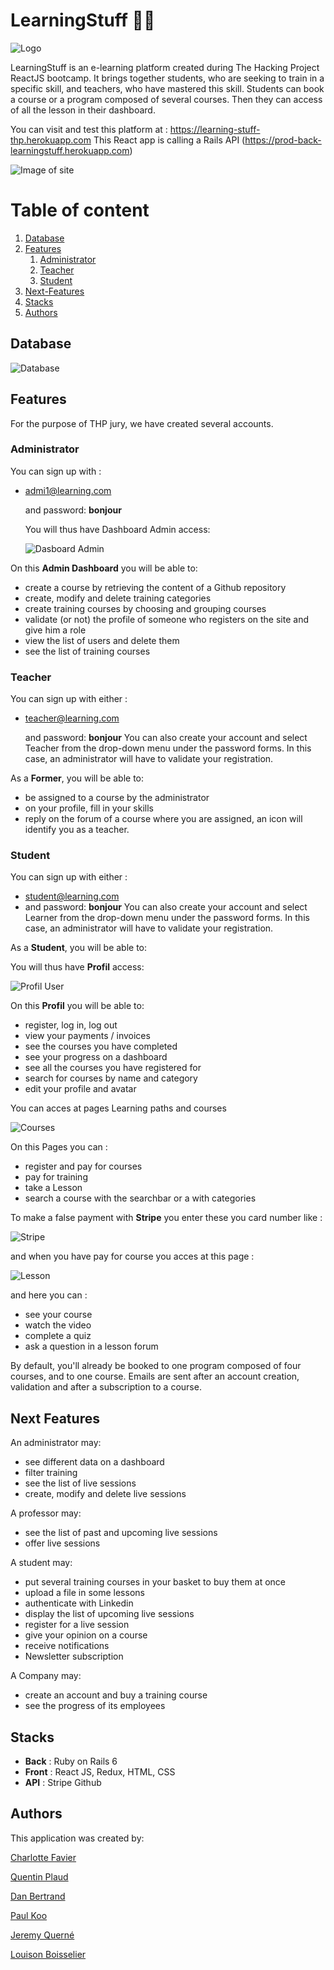 # LearningStuff 🧑‍🏫

![Logo](https://i.imgur.com/DpQco85.png)

LearningStuff is an e-learning platform created during The Hacking Project ReactJS bootcamp.
It brings together students, who are seeking to train in a specific skill, and teachers, who have mastered this skill.
Students can book a course or a program composed of several courses. Then they can access of all the lesson in their dashboard.

You can visit and test this platform at : https://learning-stuff-thp.herokuapp.com
This React app is calling a Rails API (https://prod-back-learningstuff.herokuapp.com)


![Image of site](https://i.imgur.com/gZQ2GN3.png)

# Table of content

1. [Database](#Database)
2. [Features](#Features)
    1. [Administrator](#Administrator)
    2. [Teacher](#Teacher)
    3. [Student](#Student)
3. [Next-Features](#Next-Features)
4. [Stacks](#Stacks)
5. [Authors](#Authors)


## Database

![Database](https://i.imgur.com/Wia9xi1.png)

## Features

For the purpose of THP jury, we have created several accounts.

### Administrator

You can sign up with :

- admi1@learning.com

  and password: **bonjour**

  You will thus have Dashboard Admin access:

  ![Dasboard Admin](https://i.imgur.com/TfHoJsY.png)

On this **Admin Dashboard** you will be able to:


- create a course by retrieving the content of a Github repository
- create, modify and delete training categories
- create training courses by choosing and grouping courses
- validate (or not) the profile of someone who registers on the site and give him a role
- view the list of users and delete them
- see the list of training courses

### Teacher

You can sign up with either :

- teacher@learning.com

  and password: **bonjour**
  You can also create your account and select Teacher from the drop-down menu under the password forms. In this case, an administrator will have to validate your registration.

As a **Former**, you will be able to:

- be assigned to a course by the administrator
- on your profile, fill in your skills
- reply on the forum of a course where you are assigned, an icon will identify you as a teacher.

### Student 

You can sign up with either :

- student@learning.com
- 
  and password: **bonjour**
  You can also create your account and select Learner from the drop-down menu under the password forms. In this case, an administrator will have to validate your registration.

As a **Student**, you will be able to:

You will thus have **Profil** access:

![Profil User](https://i.imgur.com/AP8EM36.png)




On this **Profil** you will be able to:

- register, log in, log out
- view your payments / invoices
- see the courses you have completed
- see your progress on a dashboard
- see all the courses you have registered for
- search for courses by name and category
- edit your profile and avatar

You can acces at pages Learning paths and courses 


![Courses ](https://i.imgur.com/ML72Cvt.png)



On this Pages you can : 

- register and pay for courses
- pay for training
- take a Lesson
- search a course with the searchbar or a with categories


To make a false payment with **Stripe** you enter these you card number like :

![Stripe](https://i.imgur.com/sIz9v5J.png)



and when you have pay for course you acces at this page : 




![Lesson](https://i.imgur.com/XQQKITo.png)

and here you can :

- see your course
- watch the video 
- complete a quiz
- ask a question in a lesson forum

By default, you'll already be booked to one program composed of four courses, and to one course.
Emails are sent after an account creation, validation and after a subscription to a course.

## Next Features

An administrator may:

- see different data on a dashboard
- filter training
- see the list of live sessions
- create, modify and delete live sessions

A professor may:

- see the list of past and upcoming live sessions
- offer live sessions

A student may:

- put several training courses in your basket to buy them at once
- upload a file in some lessons
- authenticate with Linkedin
- display the list of upcoming live sessions
- register for a live session
- give your opinion on a course
- receive notifications
- Newsletter subscription

A Company may:

- create an account and buy a training course
- see the progress of its employees


## Stacks

- **Back** : Ruby on Rails 6
- **Front** : React JS, Redux, HTML, CSS
- **API** : Stripe Github

## Authors

This application was created by:

[Charlotte Favier](https://github.com/cha-fa)

[Quentin Plaud](https://github.com/kentsbrockman)

[Dan Bertrand](https://github.com/DanBertrand)

[Paul Koo](https://github.com/Hyakon)

[Jeremy Querné](https://github.com/Queje)

[Louison Boisselier](https://github.com/Louison-Boi)
